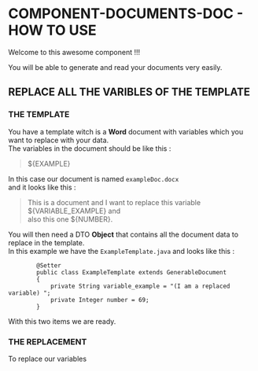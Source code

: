 # COMPONENT-DOCUMENTS-DOC - HOW TO USE

Welcome to this awesome component !!!

You will be able to generate and read your documents very easily.



## REPLACE ALL THE VARIBLES OF THE TEMPLATE


### THE TEMPLATE

You have a template witch is a **Word** document with variables which you want to replace with your data.  
The variables in the document should be like this :  
  
> ${EXAMPLE}
  
  	
In this case our document is named `exampleDoc.docx`  
and it looks like this :  
  
> This is a document and I want to replace this variable ${VARIABLE_EXAMPLE} and  
  also this one ${NUMBER}.
  
  
You will then need a DTO **Object** that contains all the document data to replace in the template.  
In this example we have the `ExampleTemplate.java` and looks like this :

```   @Getter
		@Setter
		public class ExampleTemplate extends GenerableDocument
		{
			private String variable_example = "(I am a replaced variable) ";
			private Integer number = 69;
		}
```
	
	
With this two items we are ready.  
  
  
    
    
  	
### THE REPLACEMENT
		
To replace our variables 

		


